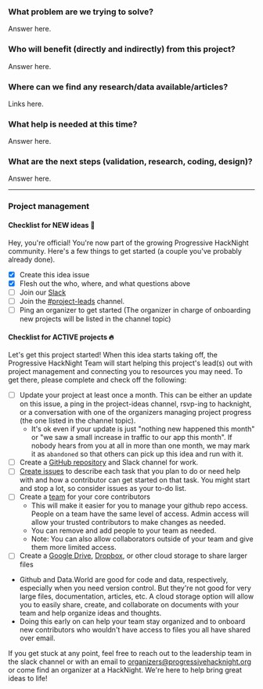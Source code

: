 <!--- Keep everything below and click 'Submit new issue'  --->

### What problem are we trying to solve?

Answer here.


### Who will benefit (directly and indirectly) from this project?

Answer here.


### Where can we find any research/data available/articles?

Links here.


### What help is needed at this time?

Answer here.


### What are the next steps (validation, research, coding, design)?

Answer here.

----
<!--- You can skip the following for now, but come back to it later!  --->

### Project management

#### Checklist for NEW ideas :baby:
Hey, you're official! You're now part of the growing Progressive HackNight community. Here's a few things to get started (a couple you've probably already done).

- [x] Create this idea issue
- [x] Flesh out the who, where, and what questions above
- [ ] Join our [Slack](https://progressivehacknight.slack.com)
- [ ] Join the [#project-leads](https://progressivehacknight.slack.com/messages/CFLCLB1PV/) channel. 
- [ ] Ping an organizer to get started (The organizer in charge of onboarding new projects will be listed in the channel topic)

#### Checklist for ACTIVE projects :fire:
Let's get this project started! When this idea starts taking off, the Progressive HackNight Team will start helping this project's lead(s) out with project management and connecting you to resources you may need. To get there, please complete and check off the following:

- [ ] Update your project at least once a month.  This can be either an update on this issue, a ping in the project-ideas channel, rsvp-ing to hacknight, or a conversation with one of the organizers managing project progress (the one listed in the channel topic). 
  - It's ok even if your update is just "nothing new happened this month" or "we saw a small increase in traffic to our app this month". If nobody hears from you at all in more than one month, we may mark it as `abandoned` so that others can pick up this idea and run with it.
- [ ] Create a [GitHub repository](https://github.com/new) and Slack channel for work.
- [ ] [Create issues](https://mozilla.github.io/open-leadership-training-series/articles/get-your-project-online/project-set-up-for-collaboration-with-github/#assignment--add-your-first-issue) to describe each task that you plan to do or need help with and how a contributor can get started on that task. You might start and stop a lot, so consider issues as your to-do list.
- [ ] Create a [team](https://help.github.com/articles/creating-a-team/) for your core contributors
  - This will make it easier for you to manage your github repo access. People on a team have the same level of access. Admin access will allow your trusted contributors to make changes as needed. 
  - You can remove and add people to your team as needed. 
  - Note: You can also allow collaborators outside of your team and give them more limited access.
- [ ]   Create a [Google Drive](https://drive.google.com), [Dropbox](https://www.dropbox.com/), or other cloud storage to share larger files
  - Github and Data.World are good for code and data, respectively, especially when you need version control. But they're not good for very large files, documentation, articles, etc. A cloud storage option will allow you to easily share, create, and collaborate on documents with your team and help organize ideas and thoughts.
  - Doing this early on can help your team stay organized and to onboard new contributors who wouldn't have access to files you all have shared over email.


If you get stuck at any point, feel free to reach out to the leadership team in the slack channel or with an email to organizers@progressivehacknight.org or come find an organizer at a HackNight. We're here to help bring great ideas to life!

